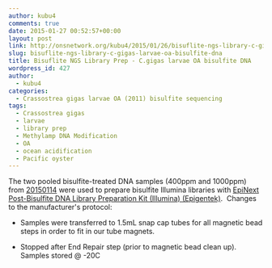 ```yaml
---
author: kubu4
comments: true
date: 2015-01-27 00:52:57+00:00
layout: post
link: http://onsnetwork.org/kubu4/2015/01/26/bisuflite-ngs-library-c-gigas-larvae-oa-bisulfite-dna/
slug: bisuflite-ngs-library-c-gigas-larvae-oa-bisulfite-dna
title: Bisuflite NGS Library Prep - C.gigas larvae OA bisulfite DNA
wordpress_id: 427
author:
  - kubu4
categories:
  - Crassostrea gigas larvae OA (2011) bisulfite sequencing
tags:
  - Crassostrea gigas
  - larvae
  - library prep
  - Methylamp DNA Modification
  - OA
  - ocean acidification
  - Pacific oyster
---
```


The two pooled bisulfite-treated DNA samples (400ppm and 1000ppm) from [20150114](http://onsnetwork.org/kubu4/2015/01/14/dna-bisulfite-conversion-c-gigas-larvae-oa-sheared-dna/) were used to prepare bisulfite Illumina libraries with [EpiNext Post-Bisulfite DNA Library Preparation Kit (Illumina) (Epigentek)](https://github.com/sr320/LabDocs/blob/master/protocols/Commercial_Protocols/Epigentek_PostBisulfiteIlluminaLibraryPrep_P-1055.pdf).  Changes to the manufacturer's protocol:




    
  * Samples were transferred to 1.5mL snap cap tubes for all magnetic bead steps in order to fit in our tube magnets.

    
  * Stopped after End Repair step (prior to magnetic bead clean up).  Samples stored @ -20C


